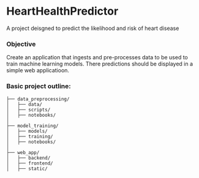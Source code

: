 # HeartHealthPredictor
A project deisgned to predict the likelihood and risk of heart disease

### Objective
Create an application that ingests and pre-processes data to be used to train machine learning models. There predictions should be displayed in a simple web applicatioon.

### Basic project outline: 

```
├── data_preprocessing/ 
│   ├── data/ 
│   ├── scripts/ 
│   ├── notebooks/ 
│
├── model_training/ 
│   ├── models/ 
│   ├── training/ 
│   ├── notebooks/
│ 
├── web_app/
│   ├── backend/
│   ├── frontend/
│   ├── static/ 
```
